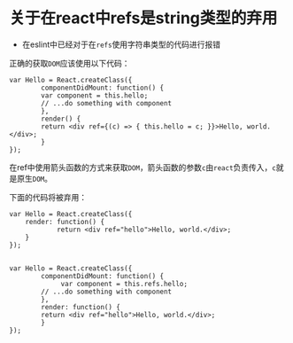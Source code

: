 # 关于在react中refs是string类型的弃用

* 在eslint中已经对于在`refs`使用字符串类型的代码进行报错


正确的获取`DOM`应该使用以下代码： 
	
  	var Hello = React.createClass({
    		componentDidMount: function() {
      		var component = this.hello;
      		// ...do something with component
    		},
    		render() {
      		return <div ref={(c) => { this.hello = c; }}>Hello, world.</div>;
    		}
    });
	
在ref中使用箭头函数的方式来获取`DOM`，箭头函数的参数`c`由`react`负责传入，`c`就是原生`DOM`。

下面的代码将被弃用：

  	var Hello = React.createClass({
   		render: function() {
    			return <div ref="hello">Hello, world.</div>;
   		}
  	});
	

  	var Hello = React.createClass({
    		componentDidMount: function() {
     			 var component = this.refs.hello;
      		// ...do something with component
    		},
    		render: function() {
      		return <div ref="hello">Hello, world.</div>;
    		}
  	});

